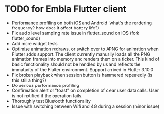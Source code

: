# TODO for Embla Flutter client

* Performance profiling on both iOS and Android (what's the rendering frequency? how does it affect battery life?)
* Fix audio level sampling rate issue in flutter_sound on iOS (fork flutter_sound)
* Add more widget tests
* Optimize animation redraws, or switch over to APNG for animation when Flutter adds support.
The client currently manually loads all the PNG animation frames into memory and
renders them on a ticker. This kind of basic functionality should not be handled by us
and reflects the immaturity of the Flutter environment. Support arrived in Flutter 3.10.0
* Fix broken playback when session button is hammered repeatedly (is this still a thing?)
* Do serious performance profiling
* Confirmation alert or "toast" on completion of clear user data calls. User is not notified
if the operation fails.
* Thoroughly test Bluetooth functionality
* Issue with switching between Wifi and 4G during a session (minor issue)
